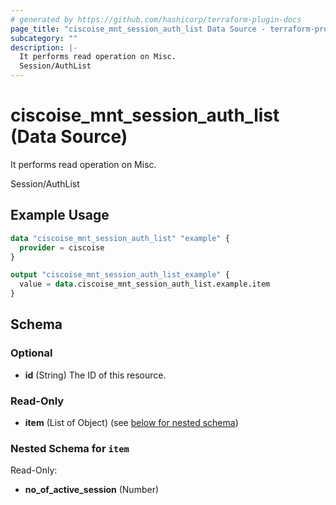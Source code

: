 ```yaml
---
# generated by https://github.com/hashicorp/terraform-plugin-docs
page_title: "ciscoise_mnt_session_auth_list Data Source - terraform-provider-ciscoise"
subcategory: ""
description: |-
  It performs read operation on Misc.
  Session/AuthList
---
```


# ciscoise_mnt_session_auth_list (Data Source)

It performs read operation on Misc.

Session/AuthList

## Example Usage

```terraform
data "ciscoise_mnt_session_auth_list" "example" {
  provider = ciscoise
}

output "ciscoise_mnt_session_auth_list_example" {
  value = data.ciscoise_mnt_session_auth_list.example.item
}
```

<!-- schema generated by tfplugindocs -->
## Schema

### Optional

- **id** (String) The ID of this resource.

### Read-Only

- **item** (List of Object) (see [below for nested schema](#nestedatt--item))

<a id="nestedatt--item"></a>
### Nested Schema for `item`

Read-Only:

- **no_of_active_session** (Number)



